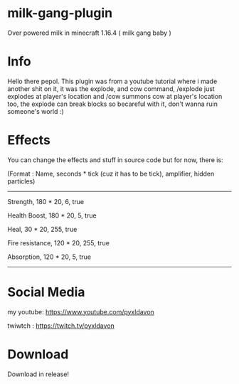 # milk-gang-plugin
Over powered milk in minecraft 1.16.4 ( milk gang baby )

# Info
Hello there pepol. This plugin was from a youtube tutorial where i made another shit on it, it was the explode, and cow command, /explode just explodes at player's location and /cow summons cow at player's location too, the explode can break blocks so becareful with it, don't wanna ruin someone's world :)

# Effects
You can change the effects and stuff in source code
but for now, there is:

(Format : Name, seconds * tick (cuz it has to be tick), amplifier, hidden particles)

-------------------------------
Strength, 180 * 20, 6, true

Health Boost, 180 * 20, 5, true

Heal, 30 * 20, 255, true

Fire resistance, 120 * 20, 255, true

Absorption, 120 * 20, 5, true

-------------------------------

# Social Media

my youtube: https://www.youtube.com/pyxldavon

twiwtch : https://twitch.tv/pyxldavon

# Download

Download in release!

